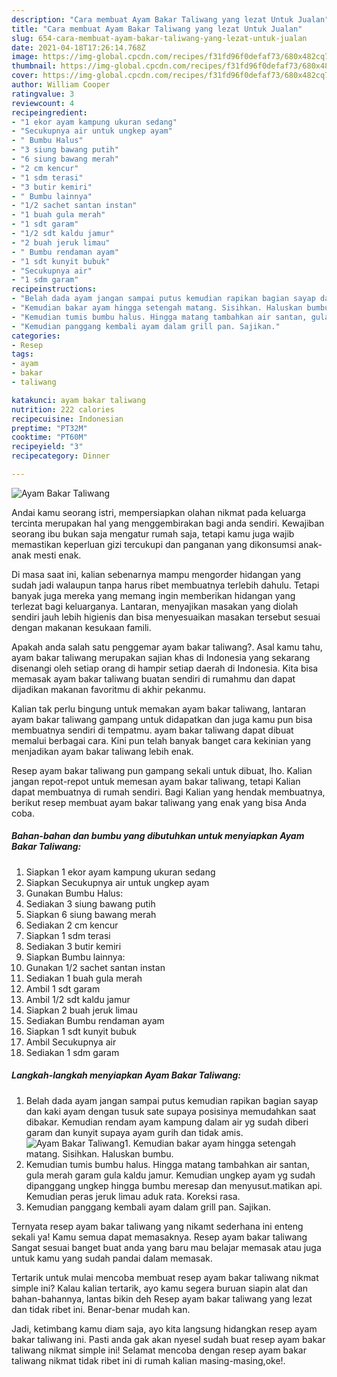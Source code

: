 ```yaml
---
description: "Cara membuat Ayam Bakar Taliwang yang lezat Untuk Jualan"
title: "Cara membuat Ayam Bakar Taliwang yang lezat Untuk Jualan"
slug: 654-cara-membuat-ayam-bakar-taliwang-yang-lezat-untuk-jualan
date: 2021-04-18T17:26:14.768Z
image: https://img-global.cpcdn.com/recipes/f31fd96f0defaf73/680x482cq70/ayam-bakar-taliwang-foto-resep-utama.jpg
thumbnail: https://img-global.cpcdn.com/recipes/f31fd96f0defaf73/680x482cq70/ayam-bakar-taliwang-foto-resep-utama.jpg
cover: https://img-global.cpcdn.com/recipes/f31fd96f0defaf73/680x482cq70/ayam-bakar-taliwang-foto-resep-utama.jpg
author: William Cooper
ratingvalue: 3
reviewcount: 4
recipeingredient:
- "1 ekor ayam kampung ukuran sedang"
- "Secukupnya air untuk ungkep ayam"
- " Bumbu Halus"
- "3 siung bawang putih"
- "6 siung bawang merah"
- "2 cm kencur"
- "1 sdm terasi"
- "3 butir kemiri"
- " Bumbu lainnya"
- "1/2 sachet santan instan"
- "1 buah gula merah"
- "1 sdt garam"
- "1/2 sdt kaldu jamur"
- "2 buah jeruk limau"
- " Bumbu rendaman ayam"
- "1 sdt kunyit bubuk"
- "Secukupnya air"
- "1 sdm garam"
recipeinstructions:
- "Belah dada ayam jangan sampai putus kemudian rapikan bagian sayap dan kaki ayam dengan tusuk sate supaya posisinya memudahkan saat dibakar. Kemudian rendam ayam kampung dalam air yg sudah diberi garam dan kunyit supaya ayam gurih dan tidak amis."
- "Kemudian bakar ayam hingga setengah matang. Sisihkan. Haluskan bumbu."
- "Kemudian tumis bumbu halus. Hingga matang tambahkan air santan, gula merah garam gula kaldu jamur. Kemudian ungkep ayam yg sudah dipanggang ungkep hingga bumbu meresap dan menyusut.matikan api. Kemudian peras jeruk limau aduk rata. Koreksi rasa."
- "Kemudian panggang kembali ayam dalam grill pan. Sajikan."
categories:
- Resep
tags:
- ayam
- bakar
- taliwang

katakunci: ayam bakar taliwang 
nutrition: 222 calories
recipecuisine: Indonesian
preptime: "PT32M"
cooktime: "PT60M"
recipeyield: "3"
recipecategory: Dinner

---
```



![Ayam Bakar Taliwang](https://img-global.cpcdn.com/recipes/f31fd96f0defaf73/680x482cq70/ayam-bakar-taliwang-foto-resep-utama.jpg)

Andai kamu seorang istri, mempersiapkan olahan nikmat pada keluarga tercinta merupakan hal yang menggembirakan bagi anda sendiri. Kewajiban seorang ibu bukan saja mengatur rumah saja, tetapi kamu juga wajib memastikan keperluan gizi tercukupi dan panganan yang dikonsumsi anak-anak mesti enak.

Di masa  saat ini, kalian sebenarnya mampu mengorder hidangan yang sudah jadi walaupun tanpa harus ribet membuatnya terlebih dahulu. Tetapi banyak juga mereka yang memang ingin memberikan hidangan yang terlezat bagi keluarganya. Lantaran, menyajikan masakan yang diolah sendiri jauh lebih higienis dan bisa menyesuaikan masakan tersebut sesuai dengan makanan kesukaan famili. 



Apakah anda salah satu penggemar ayam bakar taliwang?. Asal kamu tahu, ayam bakar taliwang merupakan sajian khas di Indonesia yang sekarang disenangi oleh setiap orang di hampir setiap daerah di Indonesia. Kita bisa memasak ayam bakar taliwang buatan sendiri di rumahmu dan dapat dijadikan makanan favoritmu di akhir pekanmu.

Kalian tak perlu bingung untuk memakan ayam bakar taliwang, lantaran ayam bakar taliwang gampang untuk didapatkan dan juga kamu pun bisa membuatnya sendiri di tempatmu. ayam bakar taliwang dapat dibuat memalui berbagai cara. Kini pun telah banyak banget cara kekinian yang menjadikan ayam bakar taliwang lebih enak.

Resep ayam bakar taliwang pun gampang sekali untuk dibuat, lho. Kalian jangan repot-repot untuk memesan ayam bakar taliwang, tetapi Kalian dapat membuatnya di rumah sendiri. Bagi Kalian yang hendak membuatnya, berikut resep membuat ayam bakar taliwang yang enak yang bisa Anda coba.

<!--inarticleads1-->

##### Bahan-bahan dan bumbu yang dibutuhkan untuk menyiapkan Ayam Bakar Taliwang:

1. Siapkan 1 ekor ayam kampung ukuran sedang
1. Siapkan Secukupnya air untuk ungkep ayam
1. Gunakan  Bumbu Halus:
1. Sediakan 3 siung bawang putih
1. Siapkan 6 siung bawang merah
1. Sediakan 2 cm kencur
1. Siapkan 1 sdm terasi
1. Sediakan 3 butir kemiri
1. Siapkan  Bumbu lainnya:
1. Gunakan 1/2 sachet santan instan
1. Sediakan 1 buah gula merah
1. Ambil 1 sdt garam
1. Ambil 1/2 sdt kaldu jamur
1. Siapkan 2 buah jeruk limau
1. Sediakan  Bumbu rendaman ayam
1. Siapkan 1 sdt kunyit bubuk
1. Ambil Secukupnya air
1. Sediakan 1 sdm garam




<!--inarticleads2-->

##### Langkah-langkah menyiapkan Ayam Bakar Taliwang:

1. Belah dada ayam jangan sampai putus kemudian rapikan bagian sayap dan kaki ayam dengan tusuk sate supaya posisinya memudahkan saat dibakar. Kemudian rendam ayam kampung dalam air yg sudah diberi garam dan kunyit supaya ayam gurih dan tidak amis.
<img src="https://img-global.cpcdn.com/steps/2da473ff279ae90c/160x128cq70/ayam-bakar-taliwang-langkah-memasak-1-foto.jpg" alt="Ayam Bakar Taliwang">1. Kemudian bakar ayam hingga setengah matang. Sisihkan. Haluskan bumbu.
1. Kemudian tumis bumbu halus. Hingga matang tambahkan air santan, gula merah garam gula kaldu jamur. Kemudian ungkep ayam yg sudah dipanggang ungkep hingga bumbu meresap dan menyusut.matikan api. Kemudian peras jeruk limau aduk rata. Koreksi rasa.
1. Kemudian panggang kembali ayam dalam grill pan. Sajikan.




Ternyata resep ayam bakar taliwang yang nikamt sederhana ini enteng sekali ya! Kamu semua dapat memasaknya. Resep ayam bakar taliwang Sangat sesuai banget buat anda yang baru mau belajar memasak atau juga untuk kamu yang sudah pandai dalam memasak.

Tertarik untuk mulai mencoba membuat resep ayam bakar taliwang nikmat simple ini? Kalau kalian tertarik, ayo kamu segera buruan siapin alat dan bahan-bahannya, lantas bikin deh Resep ayam bakar taliwang yang lezat dan tidak ribet ini. Benar-benar mudah kan. 

Jadi, ketimbang kamu diam saja, ayo kita langsung hidangkan resep ayam bakar taliwang ini. Pasti anda gak akan nyesel sudah buat resep ayam bakar taliwang nikmat simple ini! Selamat mencoba dengan resep ayam bakar taliwang nikmat tidak ribet ini di rumah kalian masing-masing,oke!.

